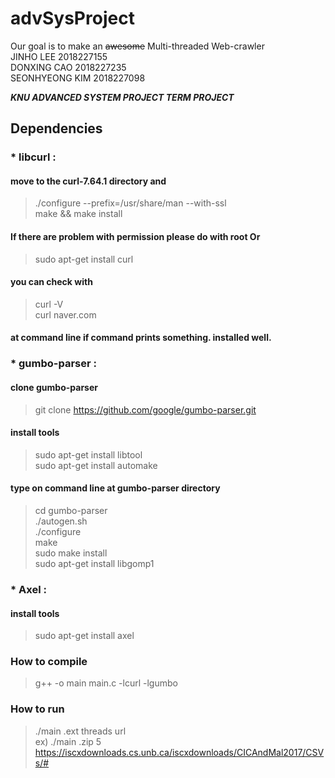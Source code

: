 # advSysProject

Our goal is to make an ~~awesome~~ Multi-threaded Web-crawler  
JINHO LEE 2018227155  
DONXING CAO 2018227235  
SEONHYEONG KIM 2018227098  

***KNU ADVANCED SYSTEM PROJECT TERM PROJECT***

    
## Dependencies
###  * libcurl : 
#### move to the curl-7.64.1 directory and  
> ./configure --prefix=/usr/share/man --with-ssl  
> make && make install  
#### If there are problem with permission please do with root Or  

> sudo apt-get install curl  
#### you can check with  
> curl -V  
> curl naver.com  
#### at command line if command prints something. installed well.  


###  * gumbo-parser :  
#### clone gumbo-parser
> git clone https://github.com/google/gumbo-parser.git  
#### install tools  
> sudo apt-get install libtool  
> sudo apt-get install automake  
#### type on command line at gumbo-parser directory
> cd gumbo-parser  
> ./autogen.sh  
> ./configure  
> make  
> sudo make install  
> sudo apt-get install libgomp1  

###  * Axel :  

#### install tools  
> sudo apt-get install axel 


### How to compile  
> g++ -o main main.c -lcurl -lgumbo  

### How to run  
> ./main .ext threads url  
> ex) ./main .zip 5 https://iscxdownloads.cs.unb.ca/iscxdownloads/CICAndMal2017/CSVs/#
